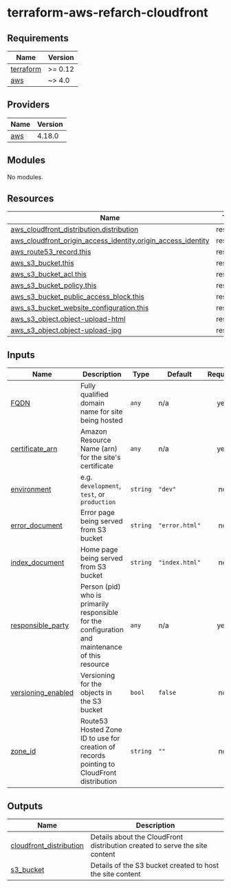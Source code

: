 # terraform-aws-refarch-cloudfront

<!-- BEGIN_TF_DOCS -->
## Requirements

| Name | Version |
|------|---------|
| <a name="requirement_terraform"></a> [terraform](#requirement\_terraform) | >= 0.12 |
| <a name="requirement_aws"></a> [aws](#requirement\_aws) | ~> 4.0 |

## Providers

| Name | Version |
|------|---------|
| <a name="provider_aws"></a> [aws](#provider\_aws) | 4.18.0 |

## Modules

No modules.

## Resources

| Name | Type |
|------|------|
| [aws_cloudfront_distribution.distribution](https://registry.terraform.io/providers/hashicorp/aws/latest/docs/resources/cloudfront_distribution) | resource |
| [aws_cloudfront_origin_access_identity.origin_access_identity](https://registry.terraform.io/providers/hashicorp/aws/latest/docs/resources/cloudfront_origin_access_identity) | resource |
| [aws_route53_record.this](https://registry.terraform.io/providers/hashicorp/aws/latest/docs/resources/route53_record) | resource |
| [aws_s3_bucket.this](https://registry.terraform.io/providers/hashicorp/aws/latest/docs/resources/s3_bucket) | resource |
| [aws_s3_bucket_acl.this](https://registry.terraform.io/providers/hashicorp/aws/latest/docs/resources/s3_bucket_acl) | resource |
| [aws_s3_bucket_policy.this](https://registry.terraform.io/providers/hashicorp/aws/latest/docs/resources/s3_bucket_policy) | resource |
| [aws_s3_bucket_public_access_block.this](https://registry.terraform.io/providers/hashicorp/aws/latest/docs/resources/s3_bucket_public_access_block) | resource |
| [aws_s3_bucket_website_configuration.this](https://registry.terraform.io/providers/hashicorp/aws/latest/docs/resources/s3_bucket_website_configuration) | resource |
| [aws_s3_object.object-upload-html](https://registry.terraform.io/providers/hashicorp/aws/latest/docs/resources/s3_object) | resource |
| [aws_s3_object.object-upload-jpg](https://registry.terraform.io/providers/hashicorp/aws/latest/docs/resources/s3_object) | resource |

## Inputs

| Name | Description | Type | Default | Required |
|------|-------------|------|---------|:--------:|
| <a name="input_FQDN"></a> [FQDN](#input\_FQDN) | Fully qualified domain name for site being hosted | `any` | n/a | yes |
| <a name="input_certificate_arn"></a> [certificate\_arn](#input\_certificate\_arn) | Amazon Resource Name (arn) for the site's certificate | `any` | n/a | yes |
| <a name="input_environment"></a> [environment](#input\_environment) | e.g. `development`, `test`, or `production` | `string` | `"dev"` | no |
| <a name="input_error_document"></a> [error\_document](#input\_error\_document) | Error page being served from S3 bucket | `string` | `"error.html"` | no |
| <a name="input_index_document"></a> [index\_document](#input\_index\_document) | Home page being served from S3 bucket | `string` | `"index.html"` | no |
| <a name="input_responsible_party"></a> [responsible\_party](#input\_responsible\_party) | Person (pid) who is primarily responsible for the configuration and maintenance of this resource | `any` | n/a | yes |
| <a name="input_versioning_enabled"></a> [versioning\_enabled](#input\_versioning\_enabled) | Versioning for the objects in the S3 bucket | `bool` | `false` | no |
| <a name="input_zone_id"></a> [zone\_id](#input\_zone\_id) | Route53 Hosted Zone ID to use for creation of records pointing to CloudFront distribution | `string` | `""` | no |

## Outputs

| Name | Description |
|------|-------------|
| <a name="output_cloudfront_distribution"></a> [cloudfront\_distribution](#output\_cloudfront\_distribution) | Details about the CloudFront distribution created to serve the site content |
| <a name="output_s3_bucket"></a> [s3\_bucket](#output\_s3\_bucket) | Details of the S3 bucket created to host the site content |
<!-- END_TF_DOCS -->
